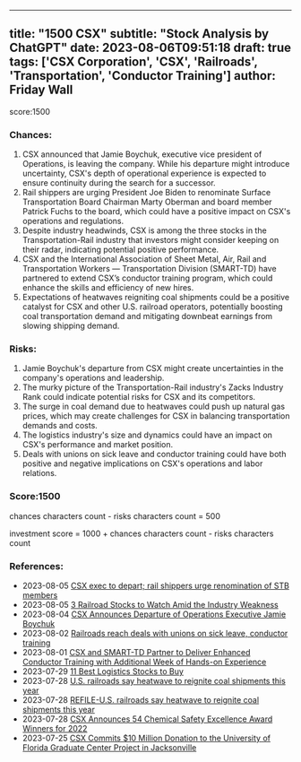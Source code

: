 
---
title: "1500 CSX"
subtitle: "Stock Analysis by ChatGPT"
date: 2023-08-06T09:51:18
draft: true
tags: ['CSX Corporation', 'CSX', 'Railroads', 'Transportation', 'Conductor Training']
author: Friday Wall
---

score:1500
### Chances:
1. CSX announced that Jamie Boychuk, executive vice president of Operations, is leaving the company. While his departure might introduce uncertainty, CSX's depth of operational experience is expected to ensure continuity during the search for a successor.
2. Rail shippers are urging President Joe Biden to renominate Surface Transportation Board Chairman Marty Oberman and board member Patrick Fuchs to the board, which could have a positive impact on CSX's operations and regulations.
3. Despite industry headwinds, CSX is among the three stocks in the Transportation-Rail industry that investors might consider keeping on their radar, indicating potential positive performance.
4. CSX and the International Association of Sheet Metal, Air, Rail and Transportation Workers — Transportation Division (SMART-TD) have partnered to extend CSX’s conductor training program, which could enhance the skills and efficiency of new hires.
5. Expectations of heatwaves reigniting coal shipments could be a positive catalyst for CSX and other U.S. railroad operators, potentially boosting coal transportation demand and mitigating downbeat earnings from slowing shipping demand.
### Risks:
1. Jamie Boychuk's departure from CSX might create uncertainties in the company's operations and leadership.
2. The murky picture of the Transportation-Rail industry's Zacks Industry Rank could indicate potential risks for CSX and its competitors.
3. The surge in coal demand due to heatwaves could push up natural gas prices, which may create challenges for CSX in balancing transportation demands and costs.
4. The logistics industry's size and dynamics could have an impact on CSX's performance and market position.
5. Deals with unions on sick leave and conductor training could have both positive and negative implications on CSX's operations and labor relations.
### Score:1500
chances characters count - risks characters count = 500

investment score = 1000 + chances characters count - risks characters count
### References:
- 2023-08-05 [CSX exec to depart; rail shippers urge renomination of STB members](https://finance.yahoo.com/news/csx-exec-depart-rail-shippers-183141101.html?.tsrc=rss)
- 2023-08-05 [3 Railroad Stocks to Watch Amid the Industry Weakness](https://finance.yahoo.com/news/3-railroad-stocks-watch-amid-161900806.html?.tsrc=rss)
- 2023-08-04 [CSX Announces Departure of Operations Executive Jamie Boychuk](https://finance.yahoo.com/news/csx-announces-departure-operations-executive-123000210.html?.tsrc=rss)
- 2023-08-02 [Railroads reach deals with unions on sick leave, conductor training](https://finance.yahoo.com/news/railroads-reach-deals-unions-sick-192834336.html?.tsrc=rss)
- 2023-08-01 [CSX and SMART-TD Partner to Deliver Enhanced Conductor Training with Additional Week of Hands-on Experience](https://finance.yahoo.com/news/csx-smart-td-partner-deliver-193000939.html?.tsrc=rss)
- 2023-07-29 [11 Best Logistics Stocks to Buy](https://finance.yahoo.com/news/11-best-logistics-stocks-buy-170055235.html?.tsrc=rss)
- 2023-07-28 [U.S. railroads say heatwave to reignite coal shipments this year](https://finance.yahoo.com/news/u-railroads-heatwave-reignite-coal-155303794.html?.tsrc=rss)
- 2023-07-28 [REFILE-U.S. railroads say heatwave to reignite coal shipments this year](https://finance.yahoo.com/news/u-railroads-heatwave-reignite-coal-154906695.html?.tsrc=rss)
- 2023-07-28 [CSX Announces 54 Chemical Safety Excellence Award Winners for 2022](https://finance.yahoo.com/news/csx-announces-54-chemical-safety-182200499.html?.tsrc=rss)
- 2023-07-25 [CSX Commits $10 Million Donation to the University of Florida Graduate Center Project in Jacksonville](https://finance.yahoo.com/news/csx-commits-10-million-donation-140700162.html?.tsrc=rss)


                
